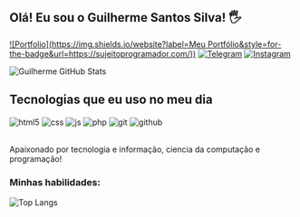 ## Olá! Eu sou o Guilherme Santos Silva! 🖐️

[![Portfolio](https://img.shields.io/website?label=Meu Portfólio&style=for-the-badge&url=https://sujeitoprogramador.com/))]([https://sujeitoprogramador.com](https://main--ornate-croquembouche-99edf7.netlify.app/))
[![Telegram](https://img.shields.io/badge/Telegram-2CA5E0?style=for-the-badge&logo=telegram&logoColor=white)](t.me/guilhermesantossilva)
[![Instagram](https://img.shields.io/badge/Instagram-E4405F?style=for-the-badge&logo=instagram&logoColor=white)](https://www.instagram.com/portfolio.guilhermess/)

![Guilherme GitHub Stats](https://github-readme-stats.vercel.app/api?username=guilhermesantossilva019&show_icons=true&theme=dracula&count_private=true)

## Tecnologias que eu uso no meu dia

<div style="display: inline_block">
  <img align="center" alt="html5" src="https://img.shields.io/badge/HTML5-E34F26?style=for-the-badge&logo=html5&logoColor=white" />
  <img align="center" alt="css" src="https://img.shields.io/badge/CSS3-1572B6?style=for-the-badge&logo=css3&logoColor=white" />
  <img align="center" alt="js" src="https://img.shields.io/badge/JavaScript-F7DF1E?style=for-the-badge&logo=javascript&logoColor=black" />
  <img align="center" alt="php" src="https://img.shields.io/badge/PHP-777BB4?style=for-the-badge&logo=php&logoColor=white" />
  <img align="center" alt="git" src="https://img.shields.io/badge/GIT-E44C30?style=for-the-badge&logo=git&logoColor=white" />
  <img align="center" alt="github" src="ttps://img.shields.io/badge/GitHub-100000?style=for-the-badge&logo=github&logoColor=white" />
</div><br/>

Apaixonado por tecnologia e informação, ciencia da computação e programação!

### Minhas habilidades:

![Top Langs](https://github-readme-stats.vercel.app/api/top-langs/?username=guilhermesantossilva019&hide_progress=true)
